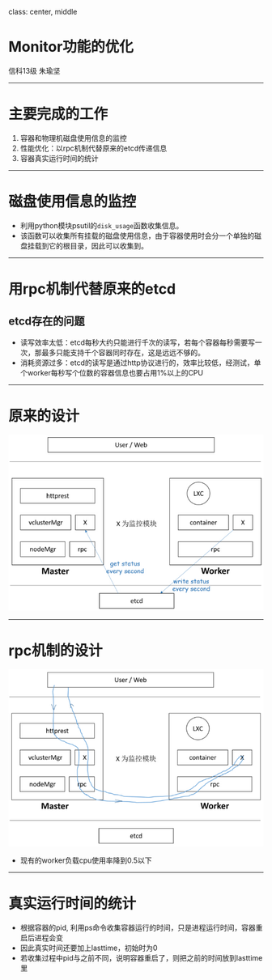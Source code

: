 class: center, middle

# Monitor功能的优化

信科13级 朱瑜坚

---

# 主要完成的工作 

1. 容器和物理机磁盘使用信息的监控
2. 性能优化：以rpc机制代替原来的etcd传递信息
3. 容器真实运行时间的统计

---

# 磁盘使用信息的监控

- 利用python模块psutil的`disk_usage`函数收集信息。
- 该函数可以收集所有挂载的磁盘使用信息，由于容器使用时会分一个单独的磁盘挂载到它的根目录，因此可以收集到。

---

# 用rpc机制代替原来的etcd

## etcd存在的问题

- 读写效率太低：etcd每秒大约只能进行千次的读写，若每个容器每秒需要写一次，那最多只能支持千个容器同时存在，这是远远不够的。
- 消耗资源过多：etcd的读写是通过http协议进行的，效率比较低，经测试，单个worker每秒写个位数的容器信息也要占用1%以上的CPU

---

# 原来的设计

![](images/monitor.jpg)

---

# rpc机制的设计

![](images/newmonitor.jpg)
- 现有的worker负载cpu使用率降到0.5以下

---

# 真实运行时间的统计
- 根据容器的pid, 利用ps命令收集容器运行的时间，只是进程运行时间，容器重启后进程会变
- 因此真实时间还要加上lasttime，初始时为0
- 若收集过程中pid与之前不同，说明容器重启了，则把之前的时间放到lasttime里

